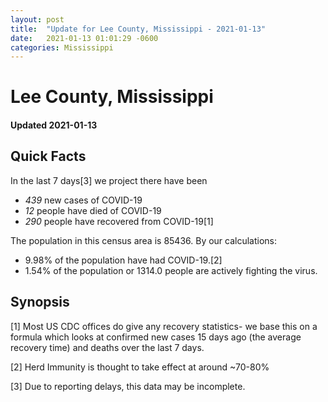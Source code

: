```yaml
---
layout: post
title:  "Update for Lee County, Mississippi - 2021-01-13"
date:   2021-01-13 01:01:29 -0600
categories: Mississippi
---
```


# Lee County, Mississippi
#### Updated 2021-01-13

## Quick Facts

In the last 7 days[3] we project there have been
- *439* new cases of COVID-19
- *12* people have died of COVID-19
- *290* people have recovered from COVID-19[1]

The population in this census area is 85436. By our calculations:
- 9.98% of the population have had COVID-19.[2]
- 1.54% of the population or 1314.0 people are actively fighting the virus.

## Synopsis




[1] Most US CDC offices do give any recovery statistics- we base this on a formula which looks at confirmed new cases
15 days ago (the average recovery time) and deaths over the last 7 days.

[2] Herd Immunity is thought to take effect at around ~70-80%

[3] Due to reporting delays, this data may be incomplete.
 
    